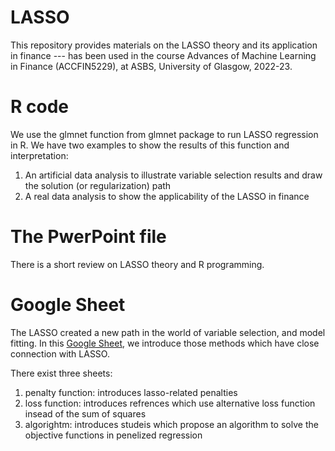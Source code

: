 # LASSO
This repository provides materials on the LASSO theory and its application in finance --- has been used in the course Advances of Machine Learning in Finance (ACCFIN5229), at ASBS, University of Glasgow, 2022-23.

# R code
We use the glmnet function from glmnet package to run LASSO regression in R. We have two examples to show the results of this function and interpretation:
1) An artificial data analysis to illustrate variable selection results and draw the solution (or regularization) path 
2) A real data analysis to show the applicability of the LASSO in finance

# The PwerPoint file
There is a short review on LASSO theory and R programming.

# Google Sheet
The LASSO created a new path in the world of variable selection, and model fitting. In this [Google Sheet](https://docs.google.com/spreadsheets/d/1MSrK9J_LY4USCosxjmCCPW6U2sEnZw0LuaeUOV_FumE/edit?usp=sharing), we introduce those methods which have close connection with LASSO. 

There exist three sheets: 
1) penalty function: introduces lasso-related penalties
2) loss function: introduces refrences which use alternative loss function insead of the sum of squares
3) algorightm: introduces studeis which propose an algorithm to solve the objective functions in penelized regression 


